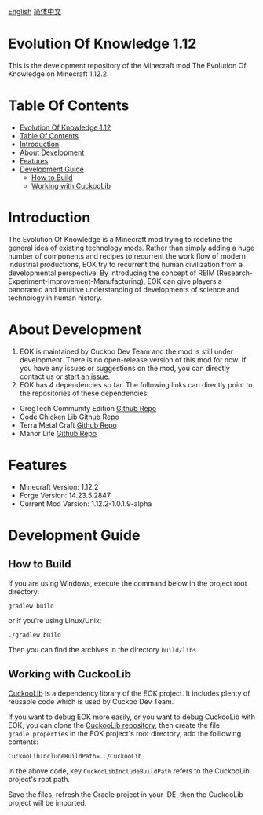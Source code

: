 [English](README.md)  [简体中文](README-zh_cn.md)

# Evolution Of Knowledge 1.12

This is the development repository of the Minecraft mod The Evolution Of Knowledge on Minecraft 1.12.2.

# Table Of Contents

- [Evolution Of Knowledge 1.12](#evolution-of-knowledge-112)
- [Table Of Contents](#table-of-contents)
- [Introduction](#introduction)
- [About Development](#about-development)
- [Features](#features)
- [Development Guide](#development-guide)
  - [How to Build](#how-to-build)
  - [Working with CuckooLib](#working-with-cuckoolib)

# Introduction
The Evolution Of Knowledge is a Minecraft mod trying to redefine the general idea of existing technology mods. 
Rather than simply adding a huge number of components and recipes to recurrent the work flow of modern industrial productions, EOK try to recurrent the human civilization from a developmental perspective. By introducing the concept of REIM (Research-Experiment-Improvement-Manufacturing), EOK can give players a panoramic and intuitive understanding of developments of science and technology in human history.

# About Development
1. EOK is maintained by Cuckoo Dev Team and the mod is still under development. There is no open-release version of this mod for now. If you have any issues or suggestions on the mod, you can directly contact us or [start an issue](https://github.com/gonggongjohn/EOK-1.12/issues).
2. EOK has 4 dependencies so far. The following links can directly point to the repositories of these dependencies:
* GregTech Community Edition [Github Repo](https://github.com/GregTechCE/GregTech)
* Code Chicken Lib [Github Repo](https://github.com/TheCBProject/CodeChickenLib)
* Terra Metal Craft [Github Repo](https://github.com/Os-Ir/Terra-Metal-Craft)
* Manor Life [Github Repo](https://github.com/gonggongjohn/Manor-Life-1.12)

# Features
* Minecraft Version: 1.12.2
* Forge Version: 14.23.5.2847
* Current Mod Version: 1.12.2-1.0.1.9-alpha

# Development Guide

## How to Build

If you are using Windows, execute the command below in the project root directory:

```
gradlew build
```

or if you're using Linux/Unix:

```
./gradlew build
```

Then you can find the archives in the directory `build/libs`.

## Working with CuckooLib

[CuckooLib](https://github.com/zi-jing/CuckooLib) is a dependency library of the EOK project. It includes plenty of reusable code which is used by Cuckoo Dev Team.

If you want to debug EOK more easily, or you want to debug CuckooLib with EOK, you can clone the [CuckooLib repository](https://github.com/zi-jing/CuckooLib), then create the file `gradle.properties` in the EOK project's root directory, add the folllowing contents:

```properties
CuckooLibIncludeBuildPath=../CuckooLib
```

In the above code, key `CuckooLibIncludeBuildPath` refers to the CuckooLib project's root path.

Save the files, refresh the Gradle project in your IDE, then the CuckooLib project will be imported.